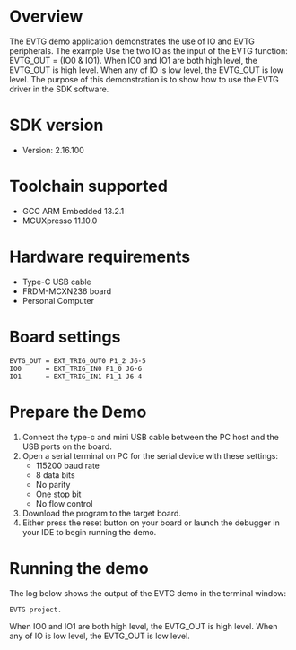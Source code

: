 Overview
========
The EVTG demo application demonstrates the use of IO and EVTG peripherals.
The example Use the two IO as the input of the EVTG function: EVTG_OUT = (IO0 & IO1).
When IO0 and IO1 are both high level, the EVTG_OUT is high level.
When any of IO is low level, the EVTG_OUT is low level.
The purpose of this demonstration is to show how to use the EVTG driver in the SDK software.

SDK version
===========
- Version: 2.16.100

Toolchain supported
===================
- GCC ARM Embedded  13.2.1
- MCUXpresso  11.10.0

Hardware requirements
=====================
- Type-C USB cable
- FRDM-MCXN236 board
- Personal Computer

Board settings
==============

```
EVTG_OUT = EXT_TRIG_OUT0 P1_2 J6-5
IO0      = EXT_TRIG_IN0 P1_0 J6-6
IO1      = EXT_TRIG_IN1 P1_1 J6-4
```

Prepare the Demo
================
1. Connect the type-c and mini USB cable between the PC host and the USB ports on the board.
2. Open a serial terminal on PC for the serial device with these settings:
    - 115200 baud rate
    - 8 data bits
    - No parity
    - One stop bit
    - No flow control
3. Download the program to the target board.
4. Either press the reset button on your board or launch the debugger in your IDE to begin running
   the demo.

Running the demo
================

The log below shows the output of the EVTG demo in the terminal window:
~~~~~~~~~~~~~~~~~~~~~~~~~~~~~~~~~~~
EVTG project.
~~~~~~~~~~~~~~~~~~~~~~~~~~~~~~~~~~~

When IO0 and IO1 are both high level, the EVTG_OUT is high level.
When any of IO is low level, the EVTG_OUT is low level.
